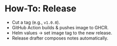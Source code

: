# How-To: Release

- Cut a tag (e.g., `v1.0.0`).
- GitHub Action builds & pushes image to GHCR.
- Helm values → set image tag to the new release.
- Release drafter composes notes automatically.
